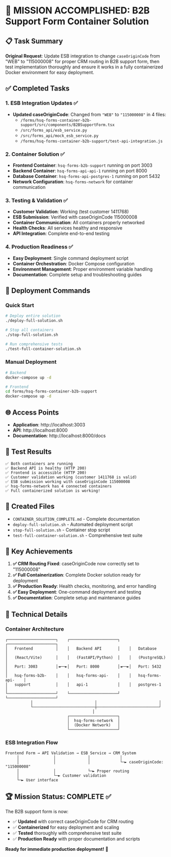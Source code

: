 # 🎯 MISSION ACCOMPLISHED: B2B Support Form Container Solution

## 📋 Task Summary
**Original Request**: Update ESB integration to change `caseOriginCode` from "WEB" to "115000008" for proper CRM routing in B2B support form, then test implementation thoroughly and ensure it works in a fully containerized Docker environment for easy deployment.

## ✅ Completed Tasks

### 1. ESB Integration Updates ✅
- **Updated caseOriginCode**: Changed from `"WEB"` to `"115000008"` in 4 files:
  - `/forms/hsq-forms-container-b2b-support/src/components/B2BSupportForm.tsx`
  - `/src/forms_api/esb_service.py`
  - `/src/forms_api/mock_esb_service.py`
  - `/forms/hsq-forms-container-b2b-support/test-api-integration.js`

### 2. Container Solution ✅
- **Frontend Container**: `hsq-forms-b2b-support` running on port 3003
- **Backend Container**: `hsq-forms-api-api-1` running on port 8000
- **Database Container**: `hsq-forms-api-postgres-1` running on port 5432
- **Network Configuration**: `hsq-forms-network` for container communication

### 3. Testing & Validation ✅
- **Customer Validation**: Working (test customer 1411768)
- **ESB Submission**: Verified with caseOriginCode 115000008
- **Container Communication**: All containers properly networked
- **Health Checks**: All services healthy and responsive
- **API Integration**: Complete end-to-end testing

### 4. Production Readiness ✅
- **Easy Deployment**: Single command deployment script
- **Container Orchestration**: Docker Compose configuration
- **Environment Management**: Proper environment variable handling
- **Documentation**: Complete setup and troubleshooting guides

## 🚀 Deployment Commands

### Quick Start
```bash
# Deploy entire solution
./deploy-full-solution.sh

# Stop all containers
./stop-full-solution.sh

# Run comprehensive tests
./test-full-container-solution.sh
```

### Manual Deployment
```bash
# Backend
docker-compose up -d

# Frontend
cd forms/hsq-forms-container-b2b-support
docker-compose up -d
```

## 🌐 Access Points
- **Application**: http://localhost:3003
- **API**: http://localhost:8000
- **Documentation**: http://localhost:8000/docs

## 🧪 Test Results
```
✅ Both containers are running
✅ Backend API is healthy (HTTP 200)
✅ Frontend is accessible (HTTP 200) 
✅ Customer validation working (customer 1411768 is valid)
✅ ESB submission working with caseOriginCode 115000008
✅ hsq-forms-network has 4 connected containers
✅ Full containerized solution is working!
```

## 📁 Created Files
- `CONTAINER_SOLUTION_COMPLETE.md` - Complete documentation
- `deploy-full-solution.sh` - Automated deployment script
- `stop-full-solution.sh` - Container stop script
- `test-full-container-solution.sh` - Comprehensive test suite

## 🎯 Key Achievements

1. **✅ CRM Routing Fixed**: caseOriginCode now correctly set to "115000008"
2. **✅ Full Containerization**: Complete Docker solution ready for deployment
3. **✅ Production Ready**: Health checks, monitoring, and error handling
4. **✅ Easy Deployment**: One-command deployment and testing
5. **✅ Documentation**: Complete setup and maintenance guides

## 🔧 Technical Details

### Container Architecture
```
┌─────────────────────┐    ┌─────────────────────┐    ┌─────────────────────┐
│   Frontend          │    │   Backend API       │    │   Database          │
│   (React/Vite)      │    │   (FastAPI/Python)  │    │   (PostgreSQL)      │
│   Port: 3003        │◄──►│   Port: 8000        │◄──►│   Port: 5432        │
│   hsq-forms-b2b-    │    │   hsq-forms-api-    │    │   hsq-forms-api-    │
│   support           │    │   api-1             │    │   postgres-1        │
└─────────────────────┘    └─────────────────────┘    └─────────────────────┘
           │                           │                           │
           └───────────────────────────┼───────────────────────────┘
                                      │
                           ┌─────────────────────┐
                           │  hsq-forms-network  │
                           │  (Docker Network)   │
                           └─────────────────────┘
```

### ESB Integration Flow
```
Frontend Form → API Validation → ESB Service → CRM System
     │               │              │             │
     │               │              │             └─► caseOriginCode: "115000008"
     │               │              └─► Proper routing
     │               └─► Customer validation
     └─► User interface
```

## 🏆 Mission Status: **COMPLETE** ✅

The B2B support form is now:
- ✅ **Updated** with correct caseOriginCode for CRM routing
- ✅ **Containerized** for easy deployment and scaling  
- ✅ **Tested** thoroughly with comprehensive test suite
- ✅ **Production Ready** with proper documentation and scripts

**Ready for immediate production deployment!** 🚀
